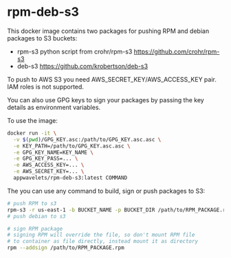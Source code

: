 # rpm-deb-s3

This docker image contains two packages for pushing RPM and debian packages to S3 buckets:

* rpm-s3 python script from crohr/rpm-s3 https://github.com/crohr/rpm-s3
* deb-s3 https://github.com/krobertson/deb-s3

To push to AWS S3 you need AWS_SECRET_KEY/AWS_ACCESS_KEY pair. IAM roles is not supported.

You can also use GPG keys to sign your packages by passing the key details as environment variables.

To use the image:
```bash
docker run -it \
  -v $(pwd)/GPG_KEY.asc:/path/to/GPG_KEY.asc.asc \
  -e KEY_PATH=/path/to/GPG_KEY.asc.asc \
  -e GPG_KEY_NAME=KEY_NAME \
  -e GPG_KEY_PASS=... \
  -e AWS_ACCESS_KEY=... \
  -e AWS_SECRET_KEY=... \
  appwavelets/rpm-deb-s3:latest COMMAND
```

The you can use any command to build, sign or push packages to S3:

```bash
# push RPM to s3
rpm-s3 -r us-east-1 -b BUCKET_NAME -p BUCKET_DIR /path/to/RPM_PACKAGE.rpm
# push debian to s3

# sign RPM package
# signing RPM will override the file, so don't mount RPM file
# to container as file directly, instead mount it as directory
rpm --addsign /path/to/RPM_PACKAGE.rpm
```
